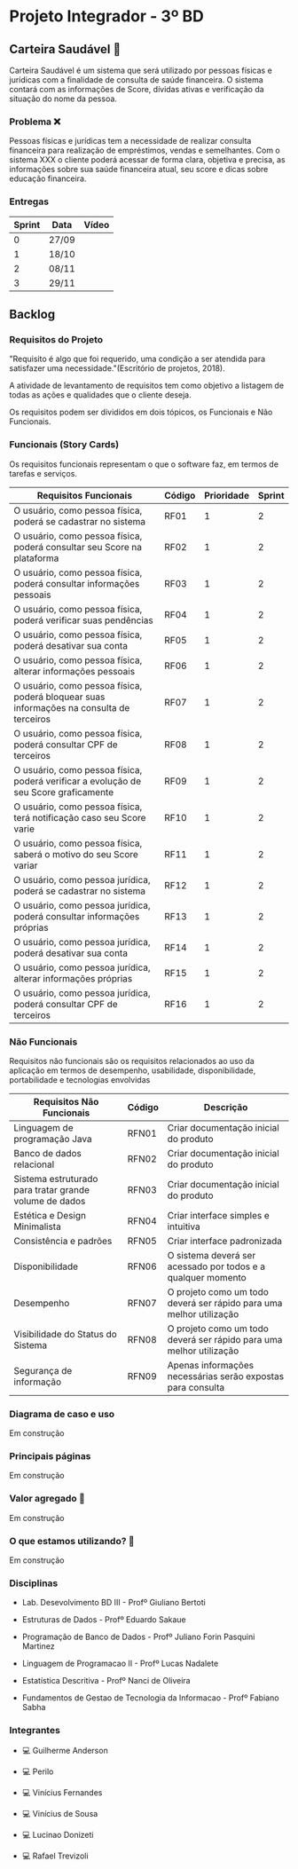 
  

  

# Projeto Integrador - 3º BD

  

  

## Carteira Saudável  :pencil:

  

  

  

  

Carteira Saudável é um sistema que será utilizado por pessoas físicas e jurídicas com a finalidade de consulta de saúde financeira. O sistema contará com as informações de Score, dívidas ativas e verificação da situação do nome da pessoa.

  

  

  

### Problema :x:

  

  

  

  

Pessoas físicas e jurídicas tem a necessidade de realizar consulta financeira para realização de empréstimos, vendas e semelhantes. Com o sistema XXX o cliente poderá acessar de forma clara, objetiva e precisa, as informações sobre sua saúde financeira atual, seu score e dicas sobre educação financeira.

  

 ### Entregas

| Sprint | Data | Vídeo |
|---|---|---|
| 0 | 27/09 |   |
| 1 | 18/10 |   |
| 2 | 08/11 |   |
| 3 | 29/11 |   |

## Backlog
 
### Requisitos do Projeto

  

  

"Requisito é algo que foi requerido, uma condição a ser atendida para satisfazer uma necessidade."(Escritório de projetos, 2018).<br>

  

  

  

A atividade de levantamento de requisitos tem como objetivo a listagem de todas as ações e qualidades que o cliente deseja.<br>

  

  

  

Os requisitos podem ser divididos em dois tópicos, os Funcionais e Não Funcionais.

  
  

### Funcionais (Story Cards)

Os requisitos funcionais representam o que o software faz, em termos de tarefas e serviços.<br>

  

| Requisitos Funcionais | Código | Prioridade | Sprint |
|---|---|---|---|
| O usuário, como pessoa física, poderá se cadastrar no sistema | RF01 | 1 | 2 |
| O usuário, como pessoa física, poderá consultar seu Score na plataforma | RF02 | 1 | 2 |
| O usuário, como pessoa física, poderá consultar informações pessoais  | RF03 | 1 | 2 |
| O usuário, como pessoa física, poderá verificar suas pendências | RF04 | 1 | 2 |
| O usuário, como pessoa física, poderá desativar sua conta | RF05 | 1 | 2 |
| O usuário, como pessoa física, alterar informações pessoais | RF06 | 1 | 2 |
| O usuário, como pessoa física, poderá bloquear suas informações na consulta de terceiros  | RF07 | 1 | 2 |
| O usuário, como pessoa física, poderá consultar CPF de terceiros | RF08 | 1 | 2 |
| O usuário, como pessoa física, poderá verificar a evolução de seu Score graficamente  | RF09 | 1 | 2 |
| O usuário, como pessoa física, terá notificação caso seu Score varie  | RF10 | 1 | 2 |
| O usuário, como pessoa física, saberá o motivo do seu Score variar  | RF11 | 1 | 2 |
| O usuário, como pessoa jurídica, poderá se cadastrar no sistema | RF12 | 1 | 2 | 
| O usuário, como pessoa jurídica, poderá consultar informações próprias| RF13 | 1 | 2 |
| O usuário, como pessoa jurídica, poderá desativar sua conta | RF14 | 1 | 2 |
| O usuário, como pessoa jurídica, alterar informações próprias | RF15 | 1 | 2 |
| O usuário, como pessoa jurídica, poderá consultar CPF de terceiros | RF16 | 1 | 2 |


### Não Funcionais

 
Requisitos não funcionais são os requisitos relacionados ao uso da aplicação em termos de desempenho, usabilidade, disponibilidade, portabilidade e tecnologias envolvidas


| Requisitos Não Funcionais | Código | Descrição |
|---|---|---|
| Linguagem de programação Java | RFN01 | Criar documentação inicial do produto |
| Banco de dados relacional | RFN02 | Criar documentação inicial do produto |
| Sistema estruturado para tratar grande volume de dados | RFN03 | Criar documentação inicial do produto | 1 |
| Estética e Design Minimalista | RFN04 | Criar interface simples e intuitiva |
| Consistência e padrões | RFN05 | Criar interface padronizada |
| Disponibilidade | RFN06 | O sistema deverá ser acessado por todos e a qualquer momento |
| Desempenho | RFN07 | O projeto como um todo deverá ser rápido para uma melhor utilização |
| Visibilidade do Status do Sistema | RFN08 | O projeto como um todo deverá ser rápido para uma melhor utilização |
| Segurança de informação | RFN09 | Apenas informações necessárias serão expostas para consulta |

  

### Diagrama de caso e uso

  

Em construção

  

### Principais páginas

  

Em construção

  

### Valor agregado 💸

  

 Em construção

  
  
  

### O que estamos utilizando? :thinking:

  

  

Em construção

  

  
  

### Disciplinas

  

  

  

- Lab. Desevolvimento BD III - Profº Giuliano Bertoti <br>

  

  

- Estruturas de Dados - Profº Eduardo Sakaue <br>

  

  

  

- Programação de Banco de Dados - Profº Juliano Forin Pasquini Martinez <br>

  

  

  

- Linguagem de Programacao II - Profº Lucas Nadalete <br>

  

  

  

- Estatística Descritiva - Profº Nanci de Oliveira <br>

  

  

  

- Fundamentos de Gestao de Tecnologia da Informacao - Profº Fabiano Sabha <br>

  

  

### Integrantes

  
  

- :computer: Guilherme Anderson <br>

  
  

- :computer: Perilo <br>

  
  

- :computer: Vinícius Fernandes<br>

  
  

- :computer: Vinícius de Sousa<br>

  

- :computer: Lucinao Donizeti<br>

  

- :computer: Rafael Trevizoli<br>